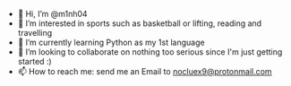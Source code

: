 - 👋 Hi, I’m @m1nh04
- 👀 I’m interested in sports such as basketball or lifting, reading and travelling
- 🌱 I’m currently learning Python as my 1st language
- 💞️ I’m looking to collaborate on nothing too serious since I'm just getting started :)
- 📫 How to reach me: send me an Email to nocluex9@protonmail.com

<!---
m1nh04/m1nh04 is a ✨ special ✨ repository because its `README.md` (this file) appears on your GitHub profile.
You can click the Preview link to take a look at your changes.
--->
